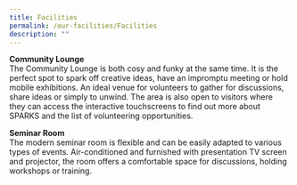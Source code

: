 ```yaml
---
title: Facilities
permalink: /our-facilities/Facilities
description: ""
---
```

**Community Lounge**<br>
The Community Lounge is both cosy and funky at the same time. It is the perfect spot to spark off creative ideas, have an impromptu meeting or hold mobile exhibitions. An ideal venue for volunteers to gather for discussions, share ideas or simply to unwind.
The area is also open to visitors where they can access the interactive touchscreens to find out more about SPARKS and the list of volunteering opportunities. 

**Seminar Room**<br> 
The modern seminar room is flexible and can be easily adapted to various types of events. Air-conditioned and furnished with presentation TV screen and projector, the room offers a comfortable space for discussions, holding workshops or training. 
